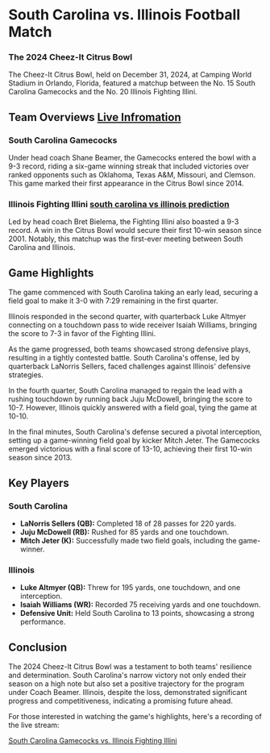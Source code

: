 # South Carolina vs. Illinois Football Match

### The 2024 Cheez-It Citrus Bowl

The Cheez-It Citrus Bowl, held on December 31, 2024, at Camping World Stadium in Orlando, Florida, featured a matchup between the No. 15 South Carolina Gamecocks and the No. 20 Illinois Fighting Illini.

## Team Overviews [Live Infromation](https://gamepodcasts.com)

### South Carolina Gamecocks

Under head coach Shane Beamer, the Gamecocks entered the bowl with a 9-3 record, riding a six-game winning streak that included victories over ranked opponents such as Oklahoma, Texas A&M, Missouri, and Clemson. This game marked their first appearance in the Citrus Bowl since 2014.

### Illinois Fighting Illini [south carolina vs illinois prediction](https://gamepodcasts.com)

Led by head coach Bret Bielema, the Fighting Illini also boasted a 9-3 record. A win in the Citrus Bowl would secure their first 10-win season since 2001. Notably, this matchup was the first-ever meeting between South Carolina and Illinois.

## Game Highlights

The game commenced with South Carolina taking an early lead, securing a field goal to make it 3-0 with 7:29 remaining in the first quarter.

Illinois responded in the second quarter, with quarterback Luke Altmyer connecting on a touchdown pass to wide receiver Isaiah Williams, bringing the score to 7-3 in favor of the Fighting Illini.

As the game progressed, both teams showcased strong defensive plays, resulting in a tightly contested battle. South Carolina's offense, led by quarterback LaNorris Sellers, faced challenges against Illinois' defensive strategies.

In the fourth quarter, South Carolina managed to regain the lead with a rushing touchdown by running back Juju McDowell, bringing the score to 10-7. However, Illinois quickly answered with a field goal, tying the game at 10-10.

In the final minutes, South Carolina's defense secured a pivotal interception, setting up a game-winning field goal by kicker Mitch Jeter. The Gamecocks emerged victorious with a final score of 13-10, achieving their first 10-win season since 2013.

## Key Players

### South Carolina
- **LaNorris Sellers (QB):** Completed 18 of 28 passes for 220 yards.
- **Juju McDowell (RB):** Rushed for 85 yards and one touchdown.
- **Mitch Jeter (K):** Successfully made two field goals, including the game-winner.

### Illinois
- **Luke Altmyer (QB):** Threw for 195 yards, one touchdown, and one interception.
- **Isaiah Williams (WR):** Recorded 75 receiving yards and one touchdown.
- **Defensive Unit:** Held South Carolina to 13 points, showcasing a strong performance.

## Conclusion

The 2024 Cheez-It Citrus Bowl was a testament to both teams' resilience and determination. South Carolina's narrow victory not only ended their season on a high note but also set a positive trajectory for the program under Coach Beamer. Illinois, despite the loss, demonstrated significant progress and competitiveness, indicating a promising future ahead.

For those interested in watching the game's highlights, here's a recording of the live stream:

[South Carolina Gamecocks vs. Illinois Fighting Illini](https://www.gamepodcasts.com)


